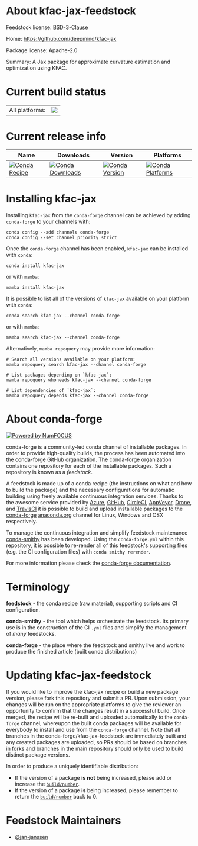 About kfac-jax-feedstock
========================

Feedstock license: [BSD-3-Clause](https://github.com/conda-forge/kfac-jax-feedstock/blob/main/LICENSE.txt)

Home: https://github.com/deepmind/kfac-jax

Package license: Apache-2.0

Summary: A Jax package for approximate curvature estimation and optimization using KFAC.

Current build status
====================


<table><tr><td>All platforms:</td>
    <td>
      <a href="https://dev.azure.com/conda-forge/feedstock-builds/_build/latest?definitionId=22000&branchName=main">
        <img src="https://dev.azure.com/conda-forge/feedstock-builds/_apis/build/status/kfac-jax-feedstock?branchName=main">
      </a>
    </td>
  </tr>
</table>

Current release info
====================

| Name | Downloads | Version | Platforms |
| --- | --- | --- | --- |
| [![Conda Recipe](https://img.shields.io/badge/recipe-kfac--jax-green.svg)](https://anaconda.org/conda-forge/kfac-jax) | [![Conda Downloads](https://img.shields.io/conda/dn/conda-forge/kfac-jax.svg)](https://anaconda.org/conda-forge/kfac-jax) | [![Conda Version](https://img.shields.io/conda/vn/conda-forge/kfac-jax.svg)](https://anaconda.org/conda-forge/kfac-jax) | [![Conda Platforms](https://img.shields.io/conda/pn/conda-forge/kfac-jax.svg)](https://anaconda.org/conda-forge/kfac-jax) |

Installing kfac-jax
===================

Installing `kfac-jax` from the `conda-forge` channel can be achieved by adding `conda-forge` to your channels with:

```
conda config --add channels conda-forge
conda config --set channel_priority strict
```

Once the `conda-forge` channel has been enabled, `kfac-jax` can be installed with `conda`:

```
conda install kfac-jax
```

or with `mamba`:

```
mamba install kfac-jax
```

It is possible to list all of the versions of `kfac-jax` available on your platform with `conda`:

```
conda search kfac-jax --channel conda-forge
```

or with `mamba`:

```
mamba search kfac-jax --channel conda-forge
```

Alternatively, `mamba repoquery` may provide more information:

```
# Search all versions available on your platform:
mamba repoquery search kfac-jax --channel conda-forge

# List packages depending on `kfac-jax`:
mamba repoquery whoneeds kfac-jax --channel conda-forge

# List dependencies of `kfac-jax`:
mamba repoquery depends kfac-jax --channel conda-forge
```


About conda-forge
=================

[![Powered by
NumFOCUS](https://img.shields.io/badge/powered%20by-NumFOCUS-orange.svg?style=flat&colorA=E1523D&colorB=007D8A)](https://numfocus.org)

conda-forge is a community-led conda channel of installable packages.
In order to provide high-quality builds, the process has been automated into the
conda-forge GitHub organization. The conda-forge organization contains one repository
for each of the installable packages. Such a repository is known as a *feedstock*.

A feedstock is made up of a conda recipe (the instructions on what and how to build
the package) and the necessary configurations for automatic building using freely
available continuous integration services. Thanks to the awesome service provided by
[Azure](https://azure.microsoft.com/en-us/services/devops/), [GitHub](https://github.com/),
[CircleCI](https://circleci.com/), [AppVeyor](https://www.appveyor.com/),
[Drone](https://cloud.drone.io/welcome), and [TravisCI](https://travis-ci.com/)
it is possible to build and upload installable packages to the
[conda-forge](https://anaconda.org/conda-forge) [anaconda.org](https://anaconda.org/)
channel for Linux, Windows and OSX respectively.

To manage the continuous integration and simplify feedstock maintenance
[conda-smithy](https://github.com/conda-forge/conda-smithy) has been developed.
Using the ``conda-forge.yml`` within this repository, it is possible to re-render all of
this feedstock's supporting files (e.g. the CI configuration files) with ``conda smithy rerender``.

For more information please check the [conda-forge documentation](https://conda-forge.org/docs/).

Terminology
===========

**feedstock** - the conda recipe (raw material), supporting scripts and CI configuration.

**conda-smithy** - the tool which helps orchestrate the feedstock.
                   Its primary use is in the construction of the CI ``.yml`` files
                   and simplify the management of *many* feedstocks.

**conda-forge** - the place where the feedstock and smithy live and work to
                  produce the finished article (built conda distributions)


Updating kfac-jax-feedstock
===========================

If you would like to improve the kfac-jax recipe or build a new
package version, please fork this repository and submit a PR. Upon submission,
your changes will be run on the appropriate platforms to give the reviewer an
opportunity to confirm that the changes result in a successful build. Once
merged, the recipe will be re-built and uploaded automatically to the
`conda-forge` channel, whereupon the built conda packages will be available for
everybody to install and use from the `conda-forge` channel.
Note that all branches in the conda-forge/kfac-jax-feedstock are
immediately built and any created packages are uploaded, so PRs should be based
on branches in forks and branches in the main repository should only be used to
build distinct package versions.

In order to produce a uniquely identifiable distribution:
 * If the version of a package **is not** being increased, please add or increase
   the [``build/number``](https://docs.conda.io/projects/conda-build/en/latest/resources/define-metadata.html#build-number-and-string).
 * If the version of a package **is** being increased, please remember to return
   the [``build/number``](https://docs.conda.io/projects/conda-build/en/latest/resources/define-metadata.html#build-number-and-string)
   back to 0.

Feedstock Maintainers
=====================

* [@jan-janssen](https://github.com/jan-janssen/)

